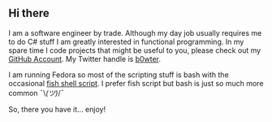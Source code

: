 ## Hi there

I am a software engineer by trade. Although my day job usually requires me to do C# stuff I am greatly interested in functional programming. In my spare time I code projects that might be useful to you, please check out my [GitHub Account](https://github.com/b0wter/). My Twitter handle is [b0wter](https://twitter.com/b0wter).

I am running Fedora so most of the scripting stuff is bash with the occasional [fish shell script](https://fishshell.com/). I prefer fish script but bash is just so much more common ¯\\_(ツ)_/¯

So, there you have it... enjoy!
